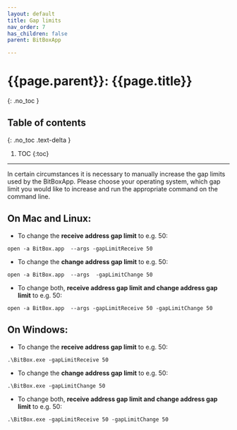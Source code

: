 ```yaml
---
layout: default
title: Gap limits
nav_order: 7
has_children: false
parent: BitBoxApp

---
```


# {{page.parent}}: {{page.title}}
{: .no_toc }

## Table of contents
{: .no_toc .text-delta }

1. TOC
{:toc}

---
In certain circumstances it is necessary to manually increase the gap limits used by the BitBoxApp. Please choose your operating system, which gap limit you would like to increase and run the appropriate command on the command line.

## On Mac and Linux:
- To change the **receive address gap limit** to e.g. 50:

`open -a BitBox.app  --args -gapLimitReceive 50`

- To change the **change address gap limit** to e.g. 50:

`open -a BitBox.app  --args  -gapLimitChange 50`

- To change both, **receive address gap limit and change address gap limit** to e.g. 50:

`open -a BitBox.app  --args -gapLimitReceive 50 -gapLimitChange 50`

## On Windows:
- To change the **receive address gap limit** to e.g. 50:

`.\BitBox.exe -gapLimitReceive 50`

- To change the **change address gap limit** to e.g. 50:

`.\BitBox.exe -gapLimitChange 50`

- To change both, **receive address gap limit and change address gap limit** to e.g. 50:

`.\BitBox.exe -gapLimitReceive 50 -gapLimitChange 50`
